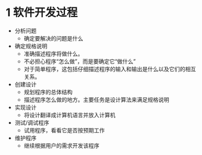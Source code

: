 # 1 软件开发过程
- 分析问题
    - 确定要解决的问题是什么
- 确定规格说明
    - 准确描述程序将做什么。
    - 不必担心程序“怎么做”，而是要确定它“做什么”
    - 对于简单程序，这包括仔细描述程序的输入和输出是什么以及它们的相互关系。
- 创建设计
    - 规划程序的总体结构
    - 描述程序怎么做的地方。主要任务是设计算法来满足规格说明
- 实现设计
    - 将设计翻译成计算机语言并放入计算机
- 测试/调试程序
    - 试用程序，看看它是否按预期工作
- 维护程序
    - 继续根据用户的需求开发该程序